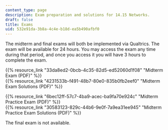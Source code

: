 ```yaml
---
content_type: page
description: Exam preparation and solutions for 14.15 Networks.
draft: false
title: Exams
uid: 532e91da-3b8a-4c4e-b18d-ea5b490afbf0
---
```

The midterm and final exams will both be implemented via Qualtrics. The exam will be available for 24 hours. You may access the exam any time during that period, and once you access it you will have 3 hours to complete the exam.

{{% resource_link "33da8ed2-0bcb-4c35-82d5-ed52060d1f08" "Midterm Exam (PDF)" %}}    
{{% resource_link "4231533b-f491-48b7-80e0-835b0fb2eef0" "Midterm Exam Solutions (PDF)" %}}

{{% resource_link "6bec12ff-57c7-4ba9-acec-ba9fa70e924c" "Midterm Practice Exam (PDF)" %}}     
{{% resource_link "30583123-829c-44b6-9e0f-7a9ea31ee945" "Midterm Practice Exam Solutions (PDF)" %}}

The final exam is not available.